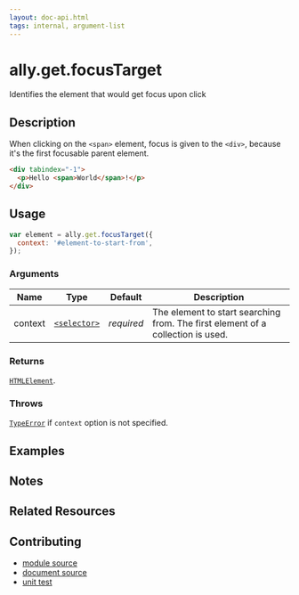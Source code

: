 ```yaml
---
layout: doc-api.html
tags: internal, argument-list
---
```


# ally.get.focusTarget

Identifies the element that would get focus upon click


## Description

When clicking on the `<span>` element, focus is given to the `<div>`, because it's the first focusable parent element.

```html
<div tabindex="-1">
  <p>Hello <span>World</span>!</p>
</div>
```


## Usage

```js
var element = ally.get.focusTarget({
  context: '#element-to-start-from',
});
```

### Arguments

| Name | Type | Default | Description |
| ---- | ---- | ------- | ----------- |
| context | [`<selector>`](../concepts.md#Selector) | *required* | The element to start searching from. The first element of a collection is used. |

### Returns

[`HTMLElement`](https://developer.mozilla.org/en/docs/Web/API/HTMLElement).

### Throws

[`TypeError`](https://developer.mozilla.org/en-US/docs/Web/JavaScript/Reference/Global_Objects/TypeError) if `context` option is not specified.


## Examples


## Notes


## Related Resources


## Contributing

* [module source](https://github.com/medialize/ally.js/blob/master/src/get/focus-target.js)
* [document source](https://github.com/medialize/ally.js/blob/master/docs/api/get/focus-target.md)
* [unit test](https://github.com/medialize/ally.js/blob/master/test/unit/get.focus-target.test.js)

